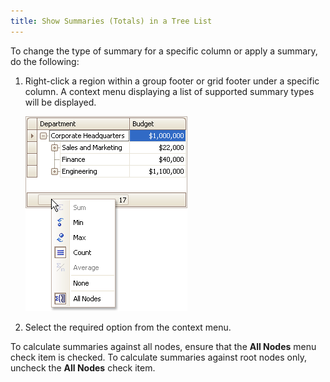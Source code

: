 ```yaml
---
title: Show Summaries (Totals) in a Tree List
---
```

To change the type of summary for a specific column or apply a summary, do the following:
1. Right-click a region within a group footer or grid footer under a specific column. A context menu displaying a list of supported summary types will be displayed.
	
	![EU_XtraTreeList_SummaryMenu](../../../images/Img7710.png)
2. Select the required option from the context menu.

To calculate summaries against all nodes, ensure that the **All Nodes** menu check item is checked. To calculate summaries against root nodes only, uncheck the **All Nodes** check item.